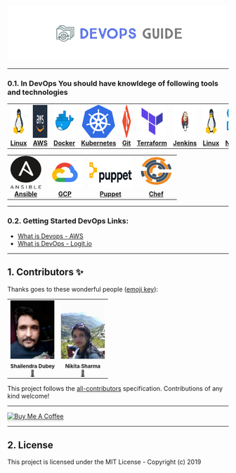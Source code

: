 

![devops guide](./devops-guide.png)
 
<!-- <p>
		<a href="https://triplebyte.com/a/UEmYALe/d">
		<b>Looking for a job?</b> 
			<br>
			No resume needed. Just prove you can code. Take Triplebyte’s quiz 
      and go straight to final onsite interviews!
			<br>
			<div>
				<img src="https://github.com/Tikam02/DevOps-Guide/blob/master/img/logo/Triplebyte_Logo_Default.png" width="500" hieght="400"  alt="Tripblebyte" align="middle">
			</div>
		</a>
	</p>
	

	 -->
	
*******************


### 0.1. In DevOps You should have knowldege of following tools and technologies

<table>
 <tr>
  <td align="center"><a href="./OS"><img src="img/logo/linux.png" width="75x;" height="75px;" alt="Linux"/><br /><b>Linux</b></a></td>

<td align="center"><a href="./Networking"><img src="img/logo/aws.jpg" width="80x;" height="75px;" alt="Networking"/><br /><b>AWS</b></td>


  <td align="center"><a href="./Container-orchestration/Docker"><img src="img/logo/docker.jpg" width="75px;" height="75px;" alt="Docker"/><br/><b>Docker</b></a>
  </td>

  <td align="center"><a href="./Container-orchestration/kubernetes"><img src="img/logo/kubernetes.png" width="75px;" height="75px;" alt="kubernetes"/><br /><b>Kubernetes</b></a></td>

  <td align="center"><a href="./CI-CD/git"><img src="img/logo/git.png" width="90px;" height="75px;" alt="Git"/><br /><b>Git</b></a><br/></td>

  <td align="center"><a href="./Infrastructure-provisioning/Terraform"><img src="img/logo/terraform.png" width="65px;" height="75px;" alt="Terraform"/><br /><b>Terraform </b></a></td>


  <td align="center"><a href="./CI-CD/jenkins"><img src="img/logo/jenkins.png" width="100x;" height="75px;" alt="Jenkins"/><br /><b>Jenkins</b></a></td>

  <td align="center"><a href="./OS"><img src="img/logo/linux.png" width="75x;" height="75px;" alt="Linux"/><br /><b>Linux</b></a></td>

  <td align="center"><a href="./Networking"><img src="img/logo/network.png" width="80x;" height="75px;" alt="Networking"/><br /><b>Networking</b></a></td>

     
</tr>
   
   
 </table>
   
<table>

<tr>  
  <td align="center"><a href="./Infrastructure-provisioning/Ansible"><img src="img/logo/ansible.png" width="70px;" height="75px;" alt="Ansible"/><br /><b>Ansible</b></a></td>

  <td align="center"><a href="./CI-CD/GitlabCi"><img src="img/logo/gcp.png" width="80x;" height="75px;" alt="Gitlab"/><br /><b>GCP</b></a></td>

  <td align="center"><a href="./Infrastructure-provisioning/Puppet"><img src="img/logo/puppet.png" width="100x;" height="75px;" alt="Puppet"/><br /><b>Puppet</b></a></td>

  <td align="center"><a href="./Infrastructure-provisioning/Chef"><img src="img/logo/chef.jpg" width="80x;" height="75px;" alt="Chef"/><br /><b>Chef</b></a><br /></td>

</tr>
  
 </table>


********************


### 0.2. Getting Started DevOps Links:

- [What is Devops - AWS](https://aws.amazon.com/devops/what-is-devops/)
- [What is DevOps - Logit.io](https://logit.io/blog/post/what-is-devops)

  
**************************


## 1. Contributors ✨

Thanks goes to these wonderful people ([emoji key](https://allcontributors.org/docs/en/emoji-key)):

<!-- ALL-CONTRIBUTORS-LIST:START - Do not remove or modify this section -->
<!-- prettier-ignore-start -->
<!-- markdownlint-disable -->
<table>
  <tr>
    <td align="center"><a href="javascript:;"><img src="./contributors/sdubey.jpg" width="100px;" alt=""/><br /><sub><b>Shailendra Dubey</b></sub></a><br /><a href="https://github.com/Tikam02/DevOps-Guide/commits?author=neilduncan" title="Documentation">📖</a></td>
    <td align="center"><a href="javascript:;"><img src="./contributors/nikitasharma.jpg" width="100px;" alt=""/><br /><sub><b>Nikita Sharma</b></sub></a><br /><a href="https://github.com/Tikam02/DevOps-Guide/commits?author=neilduncan" title="Documentation">📖</a></td>
      </tr>
</table>




<!-- markdownlint-enable -->
<!-- prettier-ignore-end -->
<!-- ALL-CONTRIBUTORS-LIST:END -->

This project follows the [all-contributors](https://github.com/all-contributors/all-contributors) specification. Contributions of any kind welcome!

********************************************
<a href="https://www.buymeacoffee.com/95jwDkC" target="_blank"><img src="https://www.buymeacoffee.com/assets/img/custom_images/orange_img.png" alt="Buy Me A Coffee" style="height: 41px !important;width: 174px !important;box-shadow: 0px 3px 2px 0px rgba(190, 190, 190, 0.5) !important;-webkit-box-shadow: 0px 3px 2px 0px rgba(190, 190, 190, 0.5) !important;" ></a>
*********************************************
## 2. License

This project is licensed under the MIT License - Copyright (c) 2019
